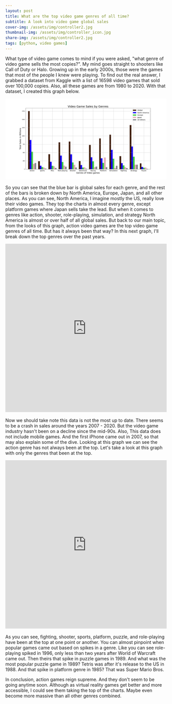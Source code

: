 ```yaml
---
layout: post
title: What are the top video game genres of all time?
subtitle: A look into video game global sales 
cover-img: /assets/img/controller2.jpg
thumbnail-img: /assets/img/controller_icon.jpg
share-img: /assets/img/controller2.jpg
tags: [python, video games]
---
```

What type of video game comes to mind if you were asked, "what genre of video game sells the most copies?". My mind goes straight to shooters like Call of Duty or Halo. Growing up in the early 2000s, those were the games that most of the people I knew were playing. To find out the real answer, I grabbed a dataset from Kaggle with a list of 16598 video games that sold over 100,000 copies. Also, all these games are from 1980 to 2020. With that dataset, I created this graph below.


![](https://github.com/joeyMckinney/joeymckinney.github.io/blob/master/assets/img/video_game_sales_by_genres2.png)


So you can see that the blue bar is global sales for each genre, and the rest of the bars is broken down by North America, Europe, Japan,  and all other places. As you can see,  North America, I imagine mostly the US, really love their video games. They top the charts in almost every genre, except platform games where Japan sells take the lead.  But when it comes to genres like action, shooter, role-playing, simulation, and strategy North America is almost or over half of all global sales. But back to our main topic, from the looks of this graph, action video games are the top video game genres of all time. But has it always been that way? In this next graph, I'll break down the top genres over the past years.


<iframe id="igraph" scrolling="no" style="border:none;" seamless="seamless" src="https://plotly.com/~josiahmckinney/1.embed" height="525" width="100%"></iframe>


Now we should take note this data is not the most up to date. There seems to be a crash in sales around the years 2007 - 2020. But the video game industry hasn't been on a decline since the mid-90s. Also, This data does not include mobile games. And the first iPhone came out in 2007, so that may also explain some of the dive. Looking at this graph we can see the action genre has not always been at the top. Let's take a look at this graph with only the genres that been at the top.


<iframe id="igraph" scrolling="no" style="border:none;" seamless="seamless" src="https://plotly.com/~josiahmckinney/6.embed" height="525" width="100%"></iframe>


As you can see, fighting, shooter, sports, platform, puzzle, and role-playing have been at the top at one point or another. You can almost pinpoint when popular games came out based on spikes in a genre. Like you can see role-playing spiked in 1996, only less than two years after World of Warcraft came out. Then theirs that spike in puzzle games in 1989. And what was the most popular puzzle game in 1989? Tetris was after it's release to the US in 1988. And that spike in platform genre in 1985? That was Super Mario Bros.

In conclusion, action games reign supreme. And they don't seem to be going anytime soon.  Although as virtual reality games get better and more accessible,  I could see them taking the top of the charts. Maybe even become more massive than all other genres combined.

